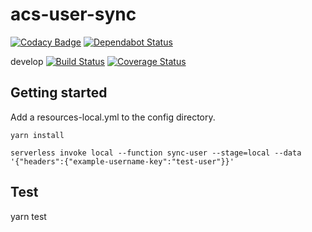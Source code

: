 
# acs-user-sync
[![Codacy Badge](https://api.codacy.com/project/badge/Grade/b023bc9563e1426fb457e9e4eaf2ce45)](https://app.codacy.com/app/uw-it-edm/acs-user-sync?utm_source=github.com&utm_medium=referral&utm_content=uw-it-edm/acs-user-sync&utm_campaign=Badge_Grade_Dashboard)
[![Dependabot Status](https://api.dependabot.com/badges/status?host=github&repo=uw-it-edm/acs-user-sync)](https://dependabot.com)

develop [![Build Status](https://travis-ci.org/uw-it-edm/acs-user-sync.svg?branch=develop)](https://travis-ci.org/uw-it-edm/acs-user-sync) [![Coverage Status](https://coveralls.io/repos/github/uw-it-edm/acs-user-sync/badge.svg?branch=develop)](https://coveralls.io/github/uw-it-edm/acs-user-sync?branch=develop)

## Getting started
 Add a resources-local.yml to the config directory.


```
yarn install

serverless invoke local --function sync-user --stage=local --data '{"headers":{"example-username-key":"test-user"}}'  
```
## Test
yarn test
